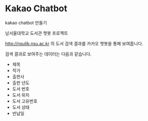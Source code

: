 # Kakao Chatbot

kakao chatbot 만들기


남서울대학교 도서관 챗봇 프로젝트

http://nsulib.nsu.ac.kr 의 도서 검색 결과를 카카오 챗봇을 통해 보여줍니다. 

검색 결과로 보여주는 데이터는 다음과 같습니다.

 - 제목
 - 작가
 - 출판사
 - 출판 년도
 - 도서 번호
 - 도서 위치
 - 도서 고유번호
 - 도서 상태
 - 반납일


